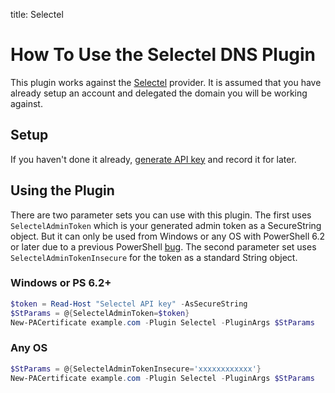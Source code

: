 title: Selectel

# How To Use the Selectel DNS Plugin

This plugin works against the [Selectel](https://selectel.ru/) provider. It is assumed that you have already setup an account and delegated the domain you will be working against.

## Setup

If you haven't done it already, [generate API key](https://my.selectel.ru/profile/apikeys) and record it for later.

## Using the Plugin

There are two parameter sets you can use with this plugin. The first uses `SelectelAdminToken` which is your generated admin token as a SecureString object. But it can only be used from Windows or any OS with PowerShell 6.2 or later due to a previous PowerShell [bug](https://github.com/PowerShell/PowerShell/issues/1654). The second parameter set uses `SelectelAdminTokenInsecure` for the token as a standard String object.

### Windows or PS 6.2+

```powershell
$token = Read-Host "Selectel API key" -AsSecureString
$StParams = @{SelectelAdminToken=$token}
New-PACertificate example.com -Plugin Selectel -PluginArgs $StParams
```

### Any OS

```powershell
$StParams = @{SelectelAdminTokenInsecure='xxxxxxxxxxxx'}
New-PACertificate example.com -Plugin Selectel -PluginArgs $StParams
```
